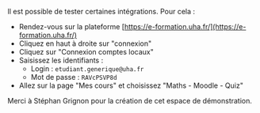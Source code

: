 Il est possible de tester certaines intégrations. Pour cela :

- Rendez-vous sur la plateforme [https://e-formation.uha.fr/](https://e-formation.uha.fr/)
- Cliquez en haut à droite sur "connexion"
- Cliquez sur "Connexion comptes locaux"
- Saisissez les identifiants :
  - Login : `etudiant.generique@uha.fr`
  - Mot de passe : `RAVcPSVP8d`
- Allez sur la page "Mes cours" et choisissez "Maths - Moodle - Quiz"

Merci à Stéphan Grignon pour la création de cet espace de démonstration.

<style type="text/css">
ul ul {
  margin-bottom: 0px;
}
</style>
